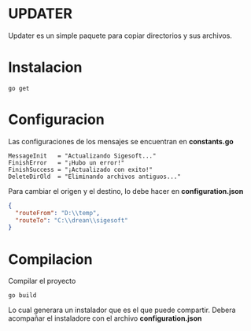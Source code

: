 # UPDATER

Updater es un simple paquete para copiar directorios y sus archivos.

# Instalacion

```
go get
```

# Configuracion

Las configuraciones de los mensajes se encuentran en **constants.go**

```
MessageInit   = "Actualizando Sigesoft..."
FinishError   = "¡Hubo un error!"
FinishSuccess = "¡Actualizado con exito!"
DeleteDirOld  = "Eliminando archivos antiguos..."
```

Para cambiar el origen y el destino, lo debe hacer en **configuration.json**

```json
{
  "routeFrom": "D:\\temp",
  "routeTo": "C:\\drean\\sigesoft"
}
```

# Compilacion

Compilar el proyecto

```
go build
```
Lo cual generara un instalador que es el que puede compartir.
Debera acompañar el instaladore con el archivo **configuration.json**
